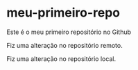 # meu-primeiro-repo
Este é o meu primeiro repositório no Github

Fiz uma alteração no repositório remoto.

Fiz uma alteração no repositório local.
